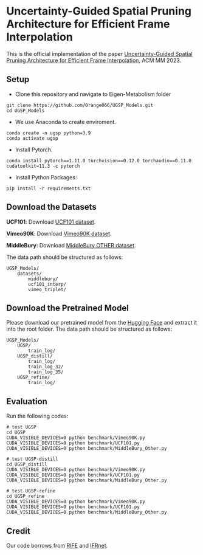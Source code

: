 # Uncertainty-Guided Spatial Pruning Architecture for Efficient Frame Interpolation
This is the official implementation of the paper [Uncertainty-Guided Spatial Pruning Architecture for Efficient Frame Interpolation](https://arxiv.org/pdf/2307.16555), ACM MM 2023.

## Setup

* Clone this repository and navigate to Eigen-Metabolism folder

```
git clone https://github.com/Orange066/UGSP_Models.git
cd UGSP_Models
```

* We use Anaconda to create enviroment.

```
conda create -n ugsp python=3.9
conda activate ugsp
```

* Install Pytorch. 

```
conda install pytorch==1.11.0 torchvision==0.12.0 torchaudio==0.11.0 cudatoolkit=11.3 -c pytorch
```

* Install Python Packages: 

```
pip install -r requirements.txt
```

## Download the Datasets 

**UCF101**: Download [UCF101 dataset](https://liuziwei7.github.io/projects/VoxelFlow).

**Vimeo90K**: Download [Vimeo90K dataset](http://toflow.csail.mit.edu/).

**MiddleBury**: Download [MiddleBury OTHER dataset](https://vision.middlebury.edu/flow/data/).

The data path should be structured as follows:

```
UGSP_Models/
    datasets/
        middlebury/
        ucf101_interp/
        vimeo_triplet/ 
```

## Download the Pretrained Model 

Please download our pretrained model from the [Hugging Face](https://huggingface.co/Orange066/UGSP_Models) and extract it into the root folder. The data path should be structured as follows:

```
UGSP_Models/
	UGSP/
		train_log/
	UGSP_distill/
		train_log/
		train_log_32/
		train_log_35/
	UGSP_refine/
		train_log/
```

## Evaluation

Run the following codes:

```
# test UGSP
cd UGSP
CUDA_VISIBLE_DEVICES=0 python benchmark/Vimeo90K.py
CUDA_VISIBLE_DEVICES=0 python benchmark/UCF101.py
CUDA_VISIBLE_DEVICES=0 python benchmark/MiddleBury_Other.py

# test UGSP-distill
cd UGSP_distill
CUDA_VISIBLE_DEVICES=0 python benchmark/Vimeo90K.py
CUDA_VISIBLE_DEVICES=0 python benchmark/UCF101.py
CUDA_VISIBLE_DEVICES=0 python benchmark/MiddleBury_Other.py

# test UGSP-refine
cd UGSP_refine
CUDA_VISIBLE_DEVICES=0 python benchmark/Vimeo90K.py
CUDA_VISIBLE_DEVICES=0 python benchmark/UCF101.py
CUDA_VISIBLE_DEVICES=0 python benchmark/MiddleBury_Other.py
```

## Credit

Our code borrows from [RIFE](https://github.com/hzwer/ECCV2022-RIFE) and [IFRnet](https://github.com/ltkong218/IFRNet).